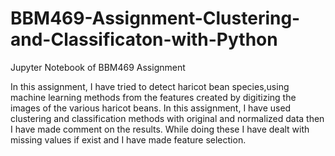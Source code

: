 # BBM469-Assignment-Clustering-and-Classificaton-with-Python
Jupyter Notebook of BBM469 Assignment

In this assignment, I have tried to detect haricot bean species,using machine learning methods from the features created by digitizing the images of the various haricot beans. In this assignment, I have used clustering and classification methods with original and normalized data then I have made comment on the results. While doing these I have dealt with missing values if exist and I have made feature selection.
